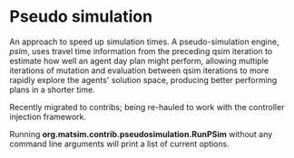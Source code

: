 
# Pseudo simulation

An approach to speed up simulation times.  A pseudo-simulation engine, *psim*, uses travel time information from the preceding qsim iteration to estimate how well an agent day plan might perform, allowing multiple iterations of mutation and evaluation between qsim iterations to more rapidly explore the agents' solution space, producing better performing plans in a shorter time. 

Recently migrated to contribs; being re-hauled to work with the controller injection framework. 

Running **org.matsim.contrib.pseudosimulation.RunPSim** without any command line arguments will print a list of current options.   